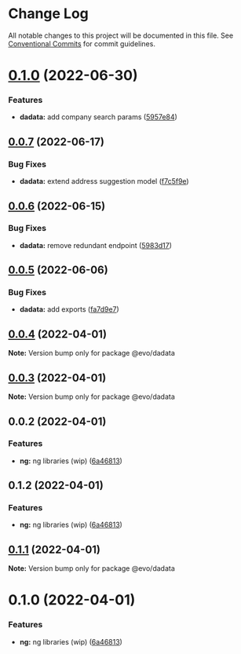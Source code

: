 # Change Log

All notable changes to this project will be documented in this file.
See [Conventional Commits](https://conventionalcommits.org) for commit guidelines.

# [0.1.0](https://github.com/evotor/evo-frontend/compare/@evo/dadata@0.0.7...@evo/dadata@0.1.0) (2022-06-30)


### Features

* **dadata:** add company search params ([5957e84](https://github.com/evotor/evo-frontend/commit/5957e84fa0e9236698d716f0ebf32cd35e871d14))





## [0.0.7](https://github.com/evotor/evo-frontend/compare/@evo/dadata@0.0.6...@evo/dadata@0.0.7) (2022-06-17)


### Bug Fixes

* **dadata:** extend address suggestion model ([f7c5f9e](https://github.com/evotor/evo-frontend/commit/f7c5f9efe1c56fe80a1ca8ecd33032e9efbb1a77))





## [0.0.6](https://github.com/evotor/evo-frontend/compare/@evo/dadata@0.0.5...@evo/dadata@0.0.6) (2022-06-15)


### Bug Fixes

* **dadata:** remove redundant endpoint ([5983d17](https://github.com/evotor/evo-frontend/commit/5983d17b4d90811567b6c3bad14d0e29b8d011a2))





## [0.0.5](https://github.com/evotor/evo-frontend/compare/@evo/dadata@0.0.4...@evo/dadata@0.0.5) (2022-06-06)


### Bug Fixes

* **dadata:** add exports ([fa7d9e7](https://github.com/evotor/evo-frontend/commit/fa7d9e78bcaa42f0ac418fd84d25098d75ee3ca6))





## [0.0.4](https://github.com/evotor/evo-frontend/compare/@evo/dadata@0.0.3...@evo/dadata@0.0.4) (2022-04-01)

**Note:** Version bump only for package @evo/dadata





## [0.0.3](https://github.com/evotor/evo-frontend/compare/@evo/dadata@0.0.2...@evo/dadata@0.0.3) (2022-04-01)

**Note:** Version bump only for package @evo/dadata





## 0.0.2 (2022-04-01)


### Features

* **ng:** ng libraries (wip) ([6a46813](https://github.com/evotor/evo-frontend/commit/6a4681319e929ff48bab235d24dda70d7a333dca))





## 0.1.2 (2022-04-01)


### Features

* **ng:** ng libraries (wip) ([6a46813](https://github.com/evotor/evo-frontend/commit/6a4681319e929ff48bab235d24dda70d7a333dca))





## [0.1.1](https://github.com/evotor/evo-frontend/compare/@evo/dadata@0.1.0...@evo/dadata@0.1.1) (2022-04-01)

**Note:** Version bump only for package @evo/dadata





# 0.1.0 (2022-04-01)


### Features

* **ng:** ng libraries (wip) ([6a46813](https://github.com/evotor/evo-frontend/commit/6a4681319e929ff48bab235d24dda70d7a333dca))
